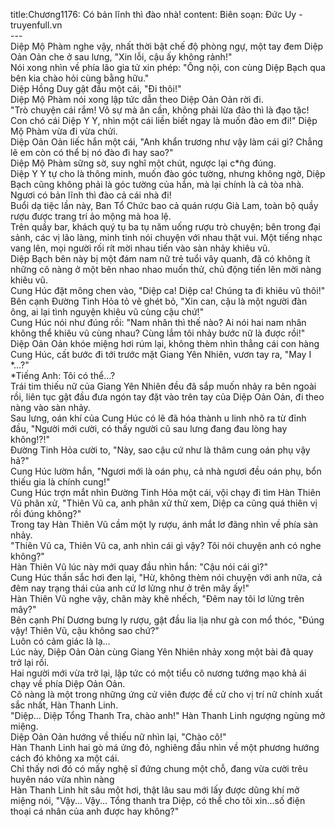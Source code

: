 title:Chương1176: Có bản lĩnh thì đào nhà!
content:
Biên soạn: Đức Uy - truyenfull.vn<br>---<br>Diệp Mộ Phàm nghe vậy, nhất thời bật chế độ phòng ngự, một tay đem Diệp Oản Oản che ở sau lưng, "Xin lỗi, cậu ấy không rảnh!"<br>Nói xong nhìn về phía lão gia tử xin phép: "Ông nội, con cùng Diệp Bạch qua bên kia chào hỏi cùng bằng hữu."<br>Diệp Hồng Duy gật đầu một cái, "Đi thôi!"<br>Diệp Mộ Phàm nói xong lập tức dẫn theo Diệp Oản Oản rời đi.<br>"Trò chuyện cái rắm! Vô sự mà ân cần, không phải lừa đảo thì là đạo tặc! Con chó cái Diệp Y Y, nhìn một cái liền biết ngay là muốn đào em đi!" Diệp Mộ Phàm vừa đi vừa chửi.<br>Diệp Oản Oản liếc hắn một cái, "Anh khẩn trương như vậy làm cái gì? Chẳng lẽ em còn có thể bị nó đào đi hay sao?"<br>Diệp Mộ Phàm sững sờ, suy nghĩ một chút, ngược lại c*̃ng đúng.<br>Diệp Y Y tự cho là thông minh, muốn đào góc tường, nhưng không ngờ, Diệp Bạch cũng không phải là góc tường của hắn, mà lại chính là cả tòa nhà.<br>Ngươi có bản lĩnh thì đào cả cái nhà đi!<br>Buổi dạ tiệc lần này, Ban Tổ Chức bao cả quán rượu Già Lam, toàn bộ quầy rượu được trang trí ảo mộng mà hoa lệ.<br>Trên quầy bar, khách quý tụ ba tụ năm uống rượu trò chuyện; bên trong đại sảnh, các vị lão làng, minh tinh nói chuyện với nhau thật vui. Một tiếng nhạc vang lên, mọi người rối rít mời nhau tiến vào sàn nhảy khiêu vũ.<br>Diệp Bạch bên này bị một đám nam nữ trẻ tuổi vây quanh, đã có không ít những cô nàng ở một bên nhao nhao muốn thử, chủ động tiến lên mời nàng khiêu vũ.<br>Cung Húc đặt mông chen vào, "Diệp ca! Diệp ca! Chúng ta đi khiêu vũ thôi!"<br>Bên cạnh Đường Tinh Hỏa tỏ vẻ ghét bỏ, "Xin can, cậu là một người đàn ông, ai lại tình nguyện khiêu vũ cùng cậu chứ!"<br>Cung Húc nói như đúng rồi: "Nam nhân thì thế nào? Ai nói hai nam nhân không thể khiêu vũ cùng nhau? Cùng lắm tôi nhảy bước nữ là được rồi!"<br>Diệp Oản Oản khóe miệng hơi rúm lại, không thèm nhìn thẳng cái con hàng Cung Húc, cất bước đi tới trước mặt Giang Yên Nhiên, vươn tay ra, "May I *…?"<br>*Tiếng Anh: Tôi có thể…?<br>Trái tim thiếu nữ của Giang Yên Nhiên đều đã sắp muốn nhảy ra bên ngoài rồi, liên tục gật đầu đưa ngón tay đặt vào trên tay của Diệp Oản Oản, đi theo nàng vào sàn nhảy.<br>Sau lưng, oán khí của Cung Húc có lẽ đã hóa thành u linh nhô ra từ đỉnh đầu, "Người mới cười, có thấy người cũ sau lưng đang đau lòng hay không!?!"<br>Đường Tinh Hỏa cười to, "Này, sao cậu cứ như là thâm cung oán phụ vậy hả?"<br>Cung Húc lườm hắn, "Ngươi mới là oán phụ, cả nhà ngươi đều oán phụ, bổn thiếu gia là chính cung!"<br>Cung Húc trợn mắt nhìn Đường Tinh Hỏa một cái, vội chạy đi tìm Hàn Thiên Vũ phân xử, "Thiên Vũ ca, anh phân xử thử xem, Diệp ca cũng quá thiên vị rồi đúng không?"<br>Trong tay Hàn Thiên Vũ cầm một ly rượu, ánh mắt lơ đãng nhìn về phía sàn nhảy.<br>"Thiên Vũ ca, Thiên Vũ ca, anh nhìn cái gì vậy? Tôi nói chuyện anh có nghe không?"<br>Hàn Thiên Vũ lúc này mới quay đầu nhìn hắn: "Cậu nói cái gì?"<br>Cung Húc thần sắc hơi đen lại, "Hừ, không thèm nói chuyện với anh nữa, cả đêm nay trạng thái của anh cứ lơ lửng như ở trên mây ấy!"<br>Hàn Thiên Vũ nghe vậy, chân mày khẽ nhếch, "Đêm nay tôi lơ lửng trên mây?"<br>Bên cạnh Phí Dương bưng ly rượu, gật đầu lia lịa như gà con mổ thóc, "Đúng vậy! Thiên Vũ, cậu không sao chứ?"<br>Luôn có cảm giác là lạ...<br>Lúc này, Diệp Oản Oản cùng Giang Yên Nhiên nhảy xong một bài đã quay trở lại rồi.<br>Hai người mới vừa trở lại, lập tức có một tiểu cô nương tướng mạo khả ái chạy về phía Diệp Oản Oản.<br>Cô nàng là một trong những ứng cử viên được đề cử cho vị trí nữ chính xuất sắc nhất, Hàn Thanh Linh.<br>"Diệp... Diệp Tổng Thanh Tra, chào anh!" Hàn Thanh Linh ngượng ngùng mở miệng.<br>Diệp Oản Oản hướng về thiếu nữ nhìn lại, "Chào cô!"<br>Hàn Thanh Linh hai gò má ửng đỏ, nghiêng đầu nhìn về một phương hướng cách đó không xa một cái.<br>Chỉ thấy nơi đó có mấy nghệ sĩ đứng chung một chỗ, đang vừa cười trêu huyên náo vừa nhìn nàng<br>Hàn Thanh Linh hít sâu một hơi, thật lâu sau mới lấy được dũng khí mở miệng nói, "Vậy... Vậy... Tổng thanh tra Diệp, có thể cho tôi xin…số điện thoại cá nhân của anh được hay không?"